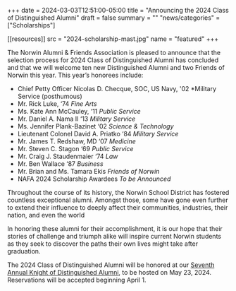 +++
date    = 2024-03-03T12:51:00-05:00
title   = "Announcing the 2024 Class of Distinguished Alumni"
draft   = false
summary = ""
"news/categories" = ["Scholarships"]

[[resources]]
  src  = "2024-scholarship-mast.jpg"
  name = "featured"
+++

The Norwin Alumni & Friends Association is pleased to announce that the selection process for 2024 Class of Distinguished Alumni has concluded and that we will welcome ten new Distinguished Alumni and two Friends of Norwin this year. This year’s honorees include:

* Chief Petty Officer Nicolas D. Checque, SOC, US Navy, '02 *Military Service (posthumous)
* Mr. Rick Luke, ‘74 *Fine Arts*
* Ms. Kate Ann McCauley, ‘11 *Public Service*
* Mr. Daniel A. Nama II ‘13 *Military Service*
* Ms. Jennifer Plank-Bazinet ‘02 *Science & Technology*
* Lieutenant Colonel David A. Priatko ‘84 *Military Service*
* Mr. James T. Redshaw, MD ‘07 *Medicine*
* Mr. Steven C. Stagon ‘69 *Public Service*
* Mr. Craig J. Staudenmaier ‘74 *Law*
* Mr. Ben Wallace ‘87 *Business*
* Mr. Brian and Ms. Tamara Ekis *Friends of Norwin*
* NAFA 2024 Scholarship Awardees *To be Announced*

Throughout the course of its history, the Norwin School District has fostered countless exceptional alumni. Amongst those, some have gone even further to extend their influence to deeply affect their communities, industries, their nation, and even the world

In honoring these alumni for their accomplishment, it is our hope that their stories of challenge and triumph alike will inspire current Norwin students as they seek to discover the paths their own lives might take after graduation.

The 2024 Class of Distinguished Alumni will be honored at our [Seventh Annual Knight of Distinguished Alumni](/distinguished-alumni/2024), to be hosted on May 23, 2024. Reservations will be accepted beginning April 1.